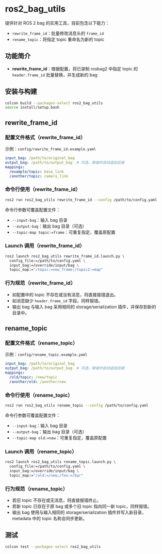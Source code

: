 # ros2_bag_utils

提供针对 ROS 2 bag 的实用工具，目前包含以下能力：

* `rewrite_frame_id`：批量修改消息头的 `frame_id`
* `rename_topic`：将指定 topic 重命名为新的 topic

## 功能简介

* **rewrite_frame_id**：根据配置，将已录制 rosbag2 中指定 topic 的 `header.frame_id` 批量替换，并生成新的 bag

## 安装与构建

```bash
colcon build --packages-select ros2_bag_utils
source install/setup.bash
```

## rewrite_frame_id

### 配置文件格式（rewrite_frame_id）

示例：`config/rewrite_frame_id.example.yaml`

```yaml
input_bag: /path/to/original_bag
output_bag: /path/to/output_bag  # 可选，缺省时自动追加后缀
mappings:
  /example/topic: base_link
  /another/topic: camera_link
```

### 命令行使用（rewrite_frame_id）

```bash
ros2 run ros2_bag_utils rewrite_frame_id --config /path/to/config.yaml
```

命令行参数可覆盖配置文件：

* `--input-bag`：输入 bag 目录
* `--output-bag`：输出 bag 目录（可选）
* `--topic-map topic:=frame`：可重复指定，覆盖原配置

### Launch 调用（rewrite_frame_id）

```bash
ros2 launch ros2_bag_utils rewrite_frame_id.launch.py \
  config_file:=/path/to/config.yaml \
  input_bag:=/override/input/bag \
  topic_map:="/topic:=new_frame;/topic2:=map"
```

### 行为规范（rewrite_frame_id）

* 如配置中的 topic 不存在或没有消息，将直接报错退出。
* 如消息缺少 `header.frame_id` 字段，同样报错。
* 输出 bag 与输入 bag 采用相同的 storage/serialization 插件，并保存到新的目录中。

## rename_topic

### 配置文件格式（rename_topic）

示例：`config/rename_topic.example.yaml`

```yaml
input_bag: /path/to/original_bag
output_bag: /path/to/output_bag  # 可选，缺省时自动追加后缀
mappings:
  /old/topic: /new/topic
  /another/old: /another/new
```

### 命令行使用（rename_topic）

```bash
ros2 run ros2_bag_utils rename_topic --config /path/to/config.yaml
```

命令行参数可覆盖配置文件：

* `--input-bag`：输入 bag 目录
* `--output-bag`：输出 bag 目录（可选）
* `--topic-map old:=new`：可重复指定，覆盖原配置

### Launch 调用（rename_topic）

```bash
ros2 launch ros2_bag_utils rename_topic.launch.py \
  config_file:=/path/to/config.yaml \
  input_bag:=/override/input/bag \
  topic_map:="/old:=/new;/foo:=/bar"
```

### 行为规范（rename_topic）

* 若旧 topic 不存在或无消息，将直接报错终止。
* 若新 topic 已存在于原 bag 或多个旧 topic 指向同一新 topic，同样报错。
* 输出 bag 使用与输入相同的 storage/serialization 插件并写入新目录，metadata 中的 topic 名称会同步更新。

## 测试

```bash
colcon test --packages-select ros2_bag_utils
```
